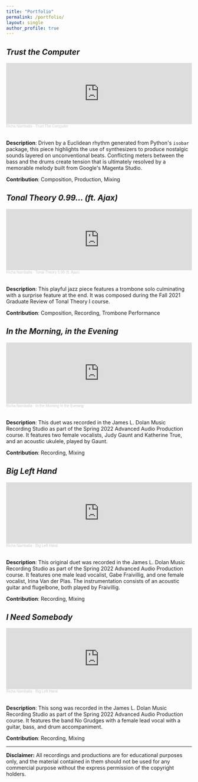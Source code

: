 ```yaml
---
title: "Portfolio"
permalink: /portfolio/
layout: single
author_profile: true
---
```


##  _Trust the Computer_
<iframe width="100%" height="166" scrolling="no" frameborder="no" allow="autoplay" src="https://w.soundcloud.com/player/?url=https%3A//api.soundcloud.com/tracks/1367988541&color=%23ff0a00&auto_play=false&hide_related=false&show_comments=true&show_user=true&show_reposts=false&show_teaser=true"></iframe><div style="font-size: 10px; color: #cccccc;line-break: anywhere;word-break: normal;overflow: hidden;white-space: nowrap;text-overflow: ellipsis; font-family: Interstate,Lucida Grande,Lucida Sans Unicode,Lucida Sans,Garuda,Verdana,Tahoma,sans-serif;font-weight: 100;"><a href="https://soundcloud.com/richanamballa" title="Richa Namballa" target="_blank" style="color: #cccccc; text-decoration: none;">Richa Namballa</a> · <a href="https://soundcloud.com/richanamballa/trust-the-computer" title="Trust The Computer" target="_blank" style="color: #cccccc; text-decoration: none;">Trust The Computer</a></div>
<br>

**Description**: Driven by a Euclidean rhythm generated from Python's `isobar` package, this piece highlights the use of synthesizers to produce nostalgic sounds layered on unconventional beats. Conflicting meters between the bass and the drums create tension that is ultimately resolved by a memorable melody built from Google's Magenta Studio.

**Contribution**: Composition, Production, Mixing

## _Tonal Theory 0.99... (ft. Ajax)_
<iframe width="100%" height="166" scrolling="no" frameborder="no" allow="autoplay" src="https://w.soundcloud.com/player/?url=https%3A//api.soundcloud.com/tracks/1367987548&color=%23ff0a00&auto_play=false&hide_related=false&show_comments=true&show_user=true&show_reposts=false&show_teaser=true"></iframe><div style="font-size: 10px; color: #cccccc;line-break: anywhere;word-break: normal;overflow: hidden;white-space: nowrap;text-overflow: ellipsis; font-family: Interstate,Lucida Grande,Lucida Sans Unicode,Lucida Sans,Garuda,Verdana,Tahoma,sans-serif;font-weight: 100;"><a href="https://soundcloud.com/richanamballa" title="Richa Namballa" target="_blank" style="color: #cccccc; text-decoration: none;">Richa Namballa</a> · <a href="https://soundcloud.com/richanamballa/tonal-theory-099-ft-ajax" title="Tonal Theory 0.99 (ft. Ajax)" target="_blank" style="color: #cccccc; text-decoration: none;">Tonal Theory 0.99 (ft. Ajax)</a></div>
<br>

**Description**: This playful jazz piece features a trombone solo culminating with a surprise feature at the end. It was composed during the Fall 2021 Graduate Review of Tonal Theory I course.

**Contribution**: Composition, Recording, Trombone Performance

## _In the Morning, in the Evening_
<iframe width="100%" height="166" scrolling="no" frameborder="no" allow="autoplay" src="https://w.soundcloud.com/player/?url=https%3A//api.soundcloud.com/tracks/1367990398%3Fsecret_token%3Ds-trgCk0fFzYe&color=%23ff0a00&auto_play=false&hide_related=false&show_comments=true&show_user=true&show_reposts=false&show_teaser=true"></iframe><div style="font-size: 10px; color: #cccccc;line-break: anywhere;word-break: normal;overflow: hidden;white-space: nowrap;text-overflow: ellipsis; font-family: Interstate,Lucida Grande,Lucida Sans Unicode,Lucida Sans,Garuda,Verdana,Tahoma,sans-serif;font-weight: 100;"><a href="https://soundcloud.com/richanamballa" title="Richa Namballa" target="_blank" style="color: #cccccc; text-decoration: none;">Richa Namballa</a> · <a href="https://soundcloud.com/richanamballa/in-the-morning-in-the-evening/s-trgCk0fFzYe" title="In the Morning In the Evening" target="_blank" style="color: #cccccc; text-decoration: none;">In the Morning In the Evening</a></div>
<br>

**Description**: This duet was recorded in the James L. Dolan Music Recording Studio as part of the Spring 2022 Advanced Audio Production course. It features two female vocalists, Judy Gaunt and Katherine True, and an acoustic ukulele, played by Gaunt.

**Contribution**: Recording, Mixing

## _Big Left Hand_
<iframe width="100%" height="166" scrolling="no" frameborder="no" allow="autoplay" src="https://w.soundcloud.com/player/?url=https%3A//api.soundcloud.com/tracks/1387162273%3Fsecret_token%3Ds-A1OpVUhbG14&color=%23ff0a00&auto_play=false&hide_related=false&show_comments=true&show_user=true&show_reposts=false&show_teaser=true"></iframe><div style="font-size: 10px; color: #cccccc;line-break: anywhere;word-break: normal;overflow: hidden;white-space: nowrap;text-overflow: ellipsis; font-family: Interstate,Lucida Grande,Lucida Sans Unicode,Lucida Sans,Garuda,Verdana,Tahoma,sans-serif;font-weight: 100;"><a href="https://soundcloud.com/richanamballa" title="Richa Namballa" target="_blank" style="color: #cccccc; text-decoration: none;">Richa Namballa</a> · <a href="https://soundcloud.com/richanamballa/big-left-hand/s-A1OpVUhbG14" title="Big Left Hand" target="_blank" style="color: #cccccc; text-decoration: none;">Big Left Hand</a></div>
<br>

**Description**: This original duet was recorded in the James L. Dolan Music Recording Studio as part of the Spring 2022 Advanced Audio Production course. It features one male lead vocalist, Gabe Fraivillig, and one female vocalist, Irina Van der Plas. The instrumentation consists of an acoustic guitar and flugelbone, both played by Fraivillig.

**Contribution**: Recording, Mixing

## _I Need Somebody_
<iframe width="100%" height="166" scrolling="no" frameborder="no" allow="autoplay" src="https://w.soundcloud.com/player/?url=https%3A//api.soundcloud.com/tracks/1387162273%3Fsecret_token%3Ds-A1OpVUhbG14&color=%23ff0a00&auto_play=false&hide_related=false&show_comments=true&show_user=true&show_reposts=false&show_teaser=true"></iframe><div style="font-size: 10px; color: #cccccc;line-break: anywhere;word-break: normal;overflow: hidden;white-space: nowrap;text-overflow: ellipsis; font-family: Interstate,Lucida Grande,Lucida Sans Unicode,Lucida Sans,Garuda,Verdana,Tahoma,sans-serif;font-weight: 100;"><a href="https://soundcloud.com/richanamballa" title="Richa Namballa" target="_blank" style="color: #cccccc; text-decoration: none;">Richa Namballa</a> · <a href="https://soundcloud.com/richanamballa/big-left-hand/s-A1OpVUhbG14" title="Big Left Hand" target="_blank" style="color: #cccccc; text-decoration: none;">Big Left Hand</a></div>
<br>

**Description**: This song was recorded in the James L. Dolan Music Recording Studio as part of the Spring 2022 Advanced Audio Production course. It features the band No Grudges with a female lead vocal with a guitar, bass, and drum accompaniment.

**Contribution**: Recording, Mixing

---
**Disclaimer:** All recordings and productions are for educational purposes only, and the material contained in them should not be used for any commercial purpose without the express permission of the copyright holders.
